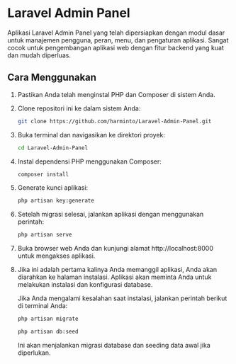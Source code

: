 # Laravel Admin Panel
Aplikasi Laravel Admin Panel yang telah dipersiapkan dengan modul dasar untuk manajemen pengguna, peran, menu, dan pengaturan aplikasi. Sangat cocok untuk pengembangan aplikasi web dengan fitur backend yang kuat dan mudah diperluas.

## Cara Menggunakan
1. Pastikan Anda telah menginstal PHP dan Composer di sistem Anda.
2. Clone repositori ini ke dalam sistem Anda:
    ```bash
    git clone https://github.com/harminto/Laravel-Admin-Panel.git
    ```
3. Buka terminal dan navigasikan ke direktori proyek:
    ```bash
    cd Laravel-Admin-Panel
    ```
4. Instal dependensi PHP menggunakan Composer:
    ```bash
    composer install
    ```
5. Generate kunci aplikasi:
    ```bash
    php artisan key:generate
    ```
6. Setelah migrasi selesai, jalankan aplikasi dengan menggunakan perintah:
    ```bash
    php artisan serve
    ```
7. Buka browser web Anda dan kunjungi alamat http://localhost:8000 untuk mengakses aplikasi.
8. Jika ini adalah pertama kalinya Anda memanggil aplikasi, Anda akan diarahkan ke halaman instalasi. Aplikasi akan meminta Anda untuk melakukan instalasi dan konfigurasi database.

   Jika Anda mengalami kesalahan saat instalasi, jalankan perintah berikut di terminal Anda:
    ```bash
    php artisan migrate
    ```
    ```bash
    php artisan db:seed
    ```
   Ini akan menjalankan migrasi database dan seeding data awal jika diperlukan.
